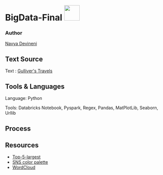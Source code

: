 # BigData-Final <img src="http://brainstormglobal.com/wp-content/uploads/2020/02/bigdata.jpg" width="50" height="50">

### Author
[Navya Devineni](https://github.com/navyadevineni)

## Text Source
Text : [Gulliver's Travels](https://www.gutenberg.org/files/829/829-0.txt)

## Tools & Languages
Language: Python

Tools: Databricks Notebook, Pyspark, Regex, Pandas, MatPlotLib, Seaborn, Urllib

## Process








## Resources

-  [Top-5-largest](https://stackoverflow.com/questions/41306684/get-top-5-largest-from-list-of-tuples-python/41306701)
-  [SNS color palette](https://medium.com/@morganjonesartist/color-guide-to-seaborn-palettes-da849406d44f)
-  [WordCloud](https://www.python-graph-gallery.com/261-custom-python-wordcloud)
